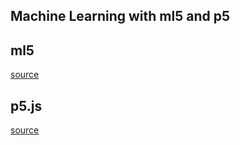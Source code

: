 ## Machine Learning with ml5 and p5

## ml5
[source](https://github.com/ml5js/ml5-library)

## p5.js

[source](https://github.com/processing/p5.js)
